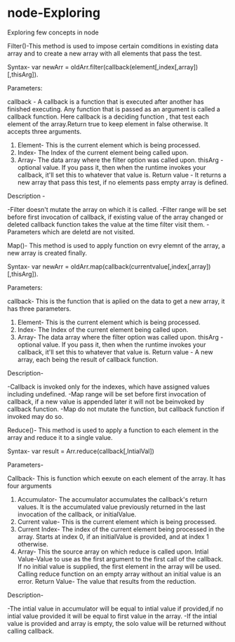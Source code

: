 # node-Exploring
Exploring few concepts in node

Filter()-This method is used to impose certain comditions in existing data array and to create a new array with all elements that pass the test.

Syntax- var newArr = oldArr.filter(callback(element[,index[,array])[,thisArg]).

Parameters:

callback - A callback is a function that is executed after another has finished executing. Any function that is passed as an argument is called a callback function.
Here callback is a deciding function , that test each element of the array.Return true to keep element in false otherwise. It accepts  three arguments.
1) Element- This is the current element which is being processed.
2) Index- The Index of the current element being called upon.
3) Array- The data array where the filter option was called upon.
thisArg - optional value. If you pass it, then when the runtime invokes your callback, it'll set this to whatever that value is.
Return value - It returns a new array that pass this test, if no elements pass empty array is defined.

Description - 

-Filter doesn't mutate the array on which it is called.
-Filter range will be set before first invocation of callback, if existing value of the array changed or deleted callback function takes the value at the time filter visit them.
-Parameters which are deletd are not visited.

Map()- This method is used to apply function on evry elemnt of the array, a new array is created finally.

Syntax- var newArr = oldArr.map(callback(currentvalue[,index[,array])[,thisArg]).

Parameters:

callback- This is the function that is aplied on the data to get a new array, it has three parameters.
1) Element- This is the current element which is being processed.
2) Index- The Index of the current element being called upon.
3) Array- The data array where the filter option was called upon.
thisArg - optional value. If you pass it, then when the runtime invokes your callback, it'll set this to whatever that value is.
Return value - A new array, each being the result of callback function.

Description-

-Callback is invoked only for the indexes, which have assigned values including undefined.
-Map range will be set before first invocation of callback, if a new value is appended later it will not be beinvoked by callback function.
-Map do not mutate the function, but callback function if invoked may do so.

Reduce()- This method is used to apply a function to each element in the array and reduce it to a single value.

Syntax- var result = Arr.reduce(callback[,IntialVal])

Parameters-

Callback- This is function which eexute on each element of the array. It has four arguments
1) Accumulator- The accumulator accumulates the callback's return values. It is the accumulated value previously returned in the last invocation of the callback, or initialValue.
2) Current value- This is the current element which is being processed.
3) Current Index- The index of the current element being processed in the array. Starts at index 0, if an initialValue is provided, and at index 1 otherwise.
4) Array- This the source array on which reduce is called upon.
Intial Value-Value to use as the first argument to the first call of the callback. If no initial value is supplied, the first element in the array will be used. Calling reduce function on an empty array without an initial value is an error.
Return Value- The value that results from the reduction.

Description-

-The intial value in accumulator will be equal to intial value if provided,if no intial value provided it will be equal to first value in the array.
-If the intial value is provided and array is empty, the solo value will be returned without calling callback.

